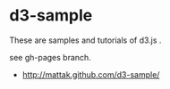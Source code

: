 # d3-sample


These are samples and tutorials of d3.js .

see gh-pages branch.

- http://mattak.github.com/d3-sample/

